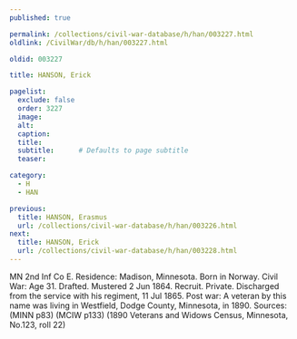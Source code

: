 ```yaml
---
published: true

permalink: /collections/civil-war-database/h/han/003227.html
oldlink: /CivilWar/db/h/han/003227.html

oldid: 003227

title: HANSON, Erick

pagelist:
  exclude: false
  order: 3227
  image: 
  alt:
  caption:
  title:
  subtitle:      # Defaults to page subtitle
  teaser:

category: 
  - H 
  - HAN

previous:
  title: HANSON, Erasmus
  url: /collections/civil-war-database/h/han/003226.html  
next:
  title: HANSON, Erick
  url: /collections/civil-war-database/h/han/003228.html   
---
```

MN 2nd Inf Co E. Residence: Madison, Minnesota. Born in Norway. Civil War: Age 31. Drafted. Mustered 2 Jun 1864. Recruit. Private. Discharged from the service with his regiment, 11 Jul 1865. Post war: A veteran by this name was living in Westfield, Dodge County, Minnesota, in 1890. Sources: (MINN p83) (MCIW p133) (1890 Veterans and Widows Census, Minnesota, No.123, roll 22)